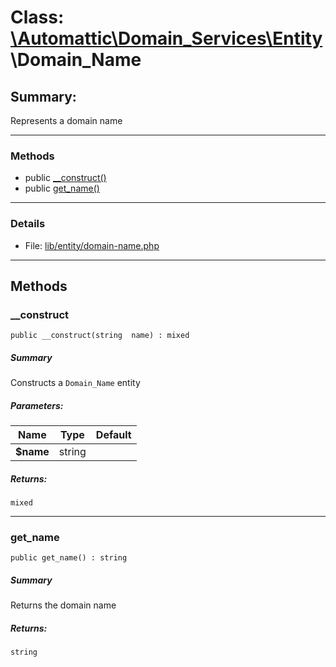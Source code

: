 # Class: [\Automattic](../namespaces/automattic.md)[\Domain_Services](../namespaces/automattic-domain-services.md)[\Entity](../namespaces/automattic-domain-services-entity.md)\Domain_Name

## Summary:

Represents a domain name


---

### Methods

* public [__construct()](#method___construct)
* public [get_name()](#method_get_name)

---

### Details

* File: [lib/entity/domain-name.php](../../lib/entity/domain-name.php)

---

## Methods

<a id="method___construct"></a>
### __construct

```
public __construct(string  name) : mixed
```

##### Summary

Constructs a `Domain_Name` entity

##### Parameters:

| Name | Type | Default |
|------|------|---------|
| **$name** | string |  |

##### Returns:

```
mixed
```

---

<a id="method_get_name"></a>
### get_name

```
public get_name() : string
```

##### Summary

Returns the domain name

##### Returns:

```
string
```
